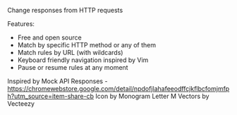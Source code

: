 Change responses from HTTP requests

Features:
- Free and open source
- Match by specific HTTP method or any of them
- Match rules by URL (with wildcards)
- Keyboard friendly navigation inspired by Vim
- Pause or resume rules at any moment

Inspired by Mock API Responses -https://chromewebstore.google.com/detail/npdofjlahafeeodffcjkflbcfomjmfph?utm_source=item-share-cb
Icon by
Monogram Letter M Vectors by Vecteezy
